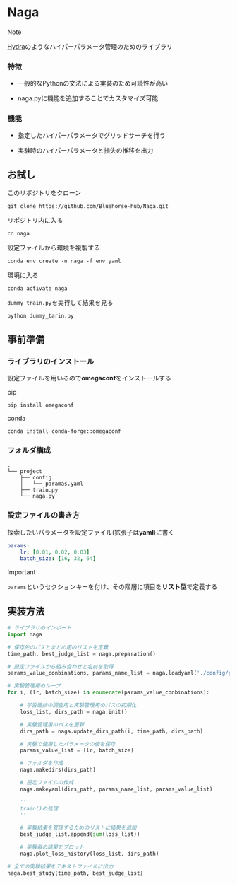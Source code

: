 # Naga

> [!NOTE]
> [Hydra](https://hydra.cc/docs/intro/)のようなハイパーパラメータ管理のためのライブラリ

### 特徴
- 一般的なPythonの文法による実装のため可読性が高い

- naga.pyに機能を追加することでカスタマイズ可能

### 機能
- 指定したハイパーパラメータでグリッドサーチを行う

- 実験時のハイパーパラメータと損失の推移を出力

## お試し

このリポジトリをクローン

```
git clone https://github.com/Bluehorse-hub/Naga.git
```

リポジトリ内に入る

```
cd naga
```

設定ファイルから環境を複製する

```
conda env create -n naga -f env.yaml
```

環境に入る

```
conda activate naga
```

`dummy_train.py`を実行して結果を見る

```
python dummy_tarin.py
```

## 事前準備

### ライブラリのインストール

設定ファイルを用いるので**omegaconf**をインストールする

pip

```
pip install omegaconf
```

conda

```
conda install conda-forge::omegaconf
```

### フォルダ構成

```
.
└── project
    ├── config
    │   └── paramas.yaml
    ├── train.py
    └── naga.py
```

### 設定ファイルの書き方
探索したいパラメータを設定ファイル(拡張子は**yaml**)に書く

```yaml
params:
    lr: [0.01, 0.02, 0.03]
    batch_size: [16, 32, 64]
```
> [!IMPORTANT]
>  `params`というセクションキーを付け、その階層に項目を**リスト型**で定義する

## 実装方法

```python
# ライブラリのインポート
import naga

# 保存先のパスとまとめ用のリストを定義
time_path, best_judge_list = naga.preparation()

# 設定ファイルから組み合わせと名前を取得
params_value_conbinations, params_name_list = naga.loadyaml('./config/params.yaml')

# 実験管理用のループ
for i, (lr, batch_size) in enumerate(params_value_conbinations):

    # 学習進捗の調査用と実験管理用のパスの初期化
    loss_list, dirs_path = naga.init()

    # 実験管理用のパスを更新
    dirs_path = naga.update_dirs_path(i, time_path, dirs_path)

    # 実験で使用したパラメータの値を保存
    params_value_list = [lr, batch_size]

    # フォルダを作成
    naga.makedirs(dirs_path)

    # 設定ファイルの作成
    naga.makeyaml(dirs_path, params_name_list, params_value_list)

    '''
    train()の処理
    '''

    # 実験結果を管理するためのリストに結果を追加
    best_judge_list.append(sum(loss_list))

    # 実験毎の結果をプロット
    naga.plot_loss_history(loss_list, dirs_path)

# 全ての実験結果をテキストファイルに出力
naga.best_study(time_path, best_judge_list)
```
